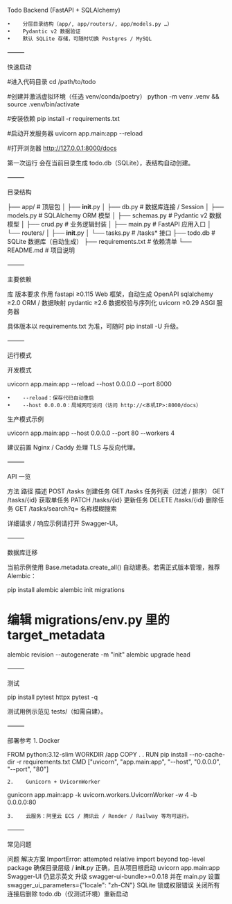 Todo Backend (FastAPI + SQLAlchemy)

    •    分层目录结构（app/, app/routers/, app/models.py …）
    •    Pydantic v2 数据验证
    •    默认 SQLite 存储，可随时切换 Postgres / MySQL
⸻

快速启动

#进入代码目录
cd /path/to/todo

#创建并激活虚拟环境（任选 venv/conda/poetry）
python -m venv .venv && source .venv/bin/activate

#安装依赖
pip install -r requirements.txt

#启动开发服务器
uvicorn app.main:app --reload

#打开浏览器
http://127.0.0.1:8000/docs

第一次运行 会在当前目录生成 todo.db（SQLite），表结构自动创建。

⸻

目录结构

├── app/                    # 顶层包
│   ├── __init__.py
│   ├── db.py               # 数据库连接 / Session
│   ├── models.py           # SQLAlchemy ORM 模型
│   ├── schemas.py          # Pydantic v2 数据模型
│   ├── crud.py             # 业务逻辑封装
│   ├── main.py             # FastAPI 应用入口
│   └── routers/
│       ├── __init__.py
│       └── tasks.py        # /tasks* 接口
├── todo.db                 # SQLite 数据库（自动生成）
├── requirements.txt        # 依赖清单
└── README.md               # 项目说明


⸻

主要依赖

库    版本要求    作用
fastapi    ≥0.115    Web 框架，自动生成 OpenAPI
sqlalchemy    ≥2.0    ORM / 数据映射
pydantic    ≥2.6    数据校验与序列化
uvicorn    ≥0.29    ASGI 服务器

具体版本以 requirements.txt 为准，可随时 pip install -U 升级。

⸻

运行模式

开发模式

uvicorn app.main:app --reload --host 0.0.0.0 --port 8000

    •    --reload：保存代码自动重启
    •    --host 0.0.0.0：局域网可访问（访问 http://<本机IP>:8000/docs）

生产模式示例

uvicorn app.main:app --host 0.0.0.0 --port 80 --workers 4

建议前置 Nginx / Caddy 处理 TLS 与反向代理。

⸻

API 一览

方法    路径    描述
POST    /tasks    创建任务
GET    /tasks    任务列表（过滤 / 排序）
GET    /tasks/{id}    获取单任务
PATCH    /tasks/{id}    更新任务
DELETE    /tasks/{id}    删除任务
GET    /tasks/search?q=    名称模糊搜索

详细请求 / 响应示例请打开 Swagger-UI。

⸻

数据库迁移

当前示例使用 Base.metadata.create_all() 自动建表。若需正式版本管理，推荐 Alembic：

pip install alembic
alembic init migrations
# 编辑 migrations/env.py 里的 target_metadata
alembic revision --autogenerate -m "init"
alembic upgrade head


⸻

测试

pip install pytest httpx
pytest -q

测试用例示范见 tests/（如需自建）。

⸻

部署参考
    1.    Docker

FROM python:3.12-slim
WORKDIR /app
COPY . .
RUN pip install --no-cache-dir -r requirements.txt
CMD ["uvicorn", "app.main:app", "--host", "0.0.0.0", "--port", "80"]


    2.    Gunicorn + UvicornWorker

gunicorn app.main:app -k uvicorn.workers.UvicornWorker -w 4 -b 0.0.0.0:80


    3.    云服务：阿里云 ECS / 腾讯云 / Render / Railway 等均可运行。

⸻

常见问题

问题    解决方案
ImportError: attempted relative import beyond top-level package    确保目录层级 / __init__.py 正确，且从项目根启动 uvicorn app.main:app
Swagger-UI 仍显示英文    升级 swagger-ui-bundle>=0.0.18 并在 main.py 设置 swagger_ui_parameters={"locale": "zh-CN"}
SQLite 锁或权限错误    关闭所有连接后删除 todo.db（仅测试环境）重新启动
